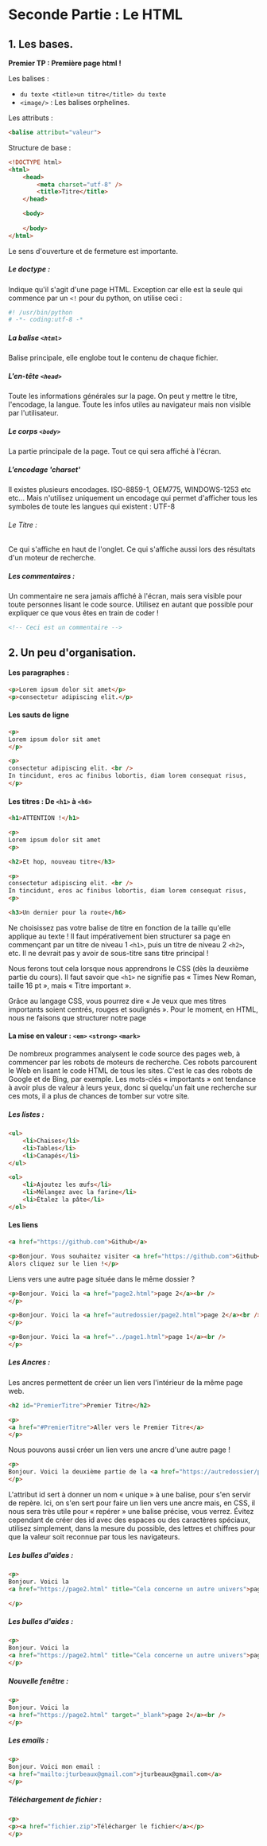 # Seconde Partie : Le HTML


## 1. Les bases.


**Premier TP : Première page html !**

Les balises :

- `du texte <title>un titre</title> du texte`
- `<image/>` : Les balises orphelines.

Les attributs :

```html
<balise attribut="valeur">
```

Structure de base :

```html
<!DOCTYPE html>
<html>
    <head>
        <meta charset="utf-8" />
        <title>Titre</title>
    </head>

    <body>
  		
    </body>
</html>
```

Le sens d'ouverture et de fermeture est importante.

##### Le doctype :
Indique qu'il s'agit d'une page HTML. Exception car elle est la seule qui commence par un `<!`
pour du python, on utilise ceci :

```python
#! /usr/bin/python
# -*- coding:utf-8 -*
```

##### La balise `<html>`
Balise principale, elle englobe tout le contenu de chaque fichier.

##### L'en-tête `<head>`
Toute les informations générales sur la page.
On peut y mettre le titre, l'encodage, la langue. Toute les infos utiles au navigateur mais non visible par l'utilisateur.

##### Le corps `<body>`
La partie principale de la page. Tout ce qui sera affiché à l'écran.

##### L'encodage 'charset'
Il existes plusieurs encodages. ISO-8859-1, OEM775, WINDOWS-1253 etc etc... Mais n'utilisez uniquement un encodage qui permet d'afficher tous les symboles de toute les langues qui existent : UTF-8

###### Le Titre :
Ce qui s'affiche en haut de l'onglet.
Ce qui s'affiche aussi lors des résultats d'un moteur de recherche.


##### Les commentaires :
Un commentaire ne sera jamais affiché à l'écran, mais sera visible pour toute personnes lisant le code source.
Utilisez en autant que possible pour expliquer ce que vous êtes en train de coder !

```html
<!-- Ceci est un commentaire -->
```


## 2. Un peu d'organisation.

#### Les paragraphes :

```html
<p>Lorem ipsum dolor sit amet</p>
<p>consectetur adipiscing elit.</p>
```

#### Les sauts de ligne

```html
<p>
Lorem ipsum dolor sit amet
</p>

<p>
consectetur adipiscing elit. <br />
In tincidunt, eros ac finibus lobortis, diam lorem consequat risus,
</p>
```

#### Les titres : De `<h1>` à `<h6>`

```html
<h1>ATTENTION !</h1>

<p>
Lorem ipsum dolor sit amet
<p>

<h2>Et hop, nouveau titre</h3>

<p>
consectetur adipiscing elit. <br />
In tincidunt, eros ac finibus lobortis, diam lorem consequat risus,
<p>

<h3>Un dernier pour la route</h6>
```

Ne choisissez pas votre balise de titre en fonction de la taille qu'elle applique au texte ! Il faut impérativement bien structurer sa page en commençant par un titre de niveau 1 `<h1>`, puis un titre de niveau 2 `<h2>`, etc. Il ne devrait pas y avoir de sous-titre sans titre principal !

Nous ferons tout cela lorsque nous apprendrons le CSS (dès la deuxième partie du cours). Il faut savoir que `<h1>` ne signifie pas « Times New Roman, taille 16 pt », mais « Titre important ».

Grâce au langage CSS, vous pourrez dire « Je veux que mes titres importants soient centrés, rouges et soulignés ». Pour le moment, en HTML, nous ne faisons que structurer notre page


#### La mise en valeur : `<em>` `<strong>` `<mark>`

De nombreux programmes analysent le code source des pages web, à commencer par les robots de moteurs de recherche. Ces robots parcourent le Web en lisant le code HTML de tous les sites. C'est le cas des robots de Google et de Bing, par exemple. Les mots-clés « importants » ont tendance à avoir plus de valeur à leurs yeux, donc si quelqu'un fait une recherche sur ces mots, il a plus de chances de tomber sur votre site.


##### Les listes :

```html
<ul>
    <li>Chaises</li>
    <li>Tables</li>
    <li>Canapés</li>
</ul>
```

```html
<ol>
    <li>Ajoutez les œufs</li>
    <li>Mélangez avec la farine</li>
    <li>Étalez la pâte</li>
</ol>
```


#### Les liens

```html
<a href="https://github.com">Github</a>
```

```html
<p>Bonjour. Vous souhaitez visiter <a href="https://github.com">Github</a> ?<br />
Alors cliquez sur le lien !</p>
```

Liens vers une autre page située dans le même dossier ? 

```html
<p>Bonjour. Voici la <a href="page2.html">page 2</a><br />
</p>
```

```html
<p>Bonjour. Voici la <a href="autredossier/page2.html">page 2</a><br />
</p>
```

```html
<p>Bonjour. Voici la <a href="../page1.html">page 1</a><br />
</p>
```

##### Les Ancres :

Les ancres permettent de créer un lien vers l'intérieur de la même page web.

```html
<h2 id="PremierTitre">Premier Titre</h2>

<p>
<a href="#PremierTitre">Aller vers le Premier Titre</a>
</p>
```

Nous pouvons aussi créer un lien vers une ancre d'une autre page !

```html
<p>
Bonjour. Voici la deuxième partie de la <a href="https://autredossier/page2.html#deuxieme_partie">page 2</a><br />
</p>
```

L'attribut id sert à donner un nom « unique » à une balise, pour s'en servir de repère. 
Ici, on s'en sert pour faire un lien vers une ancre mais, en CSS, il nous sera très utile pour « repérer » une balise précise, vous verrez.
Évitez cependant de créer des id avec des espaces ou des caractères spéciaux, utilisez simplement, dans la mesure du possible, des lettres et chiffres pour que la valeur soit reconnue par tous les navigateurs.

##### Les bulles d'aides :

```html
<p>
Bonjour. Voici la 
<a href="https://page2.html" title="Cela concerne un autre univers">page 2</a><br />

</p>
```

##### Les bulles d'aides :

```html
<p>
Bonjour. Voici la 
<a href="https://page2.html" title="Cela concerne un autre univers">page 2</a><br />
</p>
```

##### Nouvelle fenêtre :

```html
<p>
Bonjour. Voici la 
<a href="https://page2.html" target="_blank">page 2</a><br />
</p>
```

##### Les emails :

```html
<p>
Bonjour. Voici mon email :
<a href="mailto:jturbeaux@gmail.com">jturbeaux@gmail.com</a>
</p>
```

##### Téléchargement de fichier :

```html
<p>
<p><a href="fichier.zip">Télécharger le fichier</a></p>
</p>
```